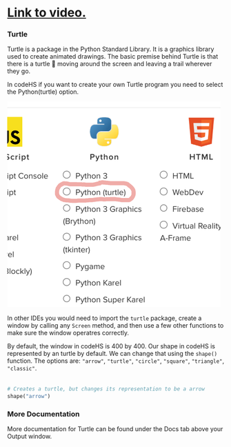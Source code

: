 # [Link to video.](https://www.youtube.com/watch?v=lLGbfdw7lUk&list=PLVD25niNi0BkyCc47RgZHKnmIh6nsupN7)

### Turtle

Turtle is a package in the Python Standard Library. It is a graphics library used to create animated drawings. The basic premise behind Turtle is that there is a turtle 🐢 moving around the screen and leaving a trail wherever they go.

In codeHS if you want to create your own Turtle program you need to select the Python(turtle) option.

![](../Images/TurtleProgramSelection.png)


In other IDEs you would need to import the `turtle` package, create a window by calling any `Screen` method, and then use a few other functions to make sure the window operatres correctly.

By default, the window in codeHS is 400 by 400. Our shape in codeHS is represented by an turtle by default. We can change that using the `shape()` function. The options are: `"arrow"`, `"turtle"`, `"circle"`, `"square"`, `"triangle"`, `"classic"`.

```python

# Creates a turtle, but changes its representation to be a arrow
shape("arrow")

```

### More Documentation

More documentation for Turtle can be found under the Docs tab above your Output window. 
